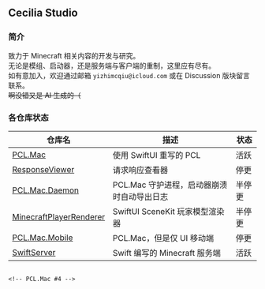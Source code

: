 ## Cecilia Studio

### 简介

致力于 Minecraft 相关内容的开发与研究。<br>
无论是模组、启动器，还是服务端与客户端的重制，这里应有尽有。<br>
如有意加入，欢迎通过邮箱 `yizhimcqiu@icloud.com` 或在 Discussion 版块留言联系。<br>
~~啊没错又是 AI 生成的（~~

### 各仓库状态
| 仓库名 | 描述 | 状态  |
| ------- | ------ | ----- |
| [PCL.Mac](https://github.com/CeciliaStudio/PCL.Mac) | 使用 SwiftUI 重写的 PCL | 活跃 |
| [ResponseViewer](https://github.com/CeciliaStudio/ResponseViewer) | 请求响应查看器 | 停更 |
| [PCL.Mac.Daemon](https://github.com/CeciliaStudio/PCL.Mac.Daemon) | PCL.Mac 守护进程，启动器崩溃时自动导出日志 | 半停更 |
| [MinecraftPlayerRenderer](https://github.com/CeciliaStudio/MinecraftPlayerRenderer) | SwiftUI SceneKit 玩家模型渲染器 | 半停更 |
| [PCL.Mac.Mobile](https://github.com/CeciliaStudio/PCL.Mac.Mobile) | PCL.Mac，但是仅 UI 移动端 | 停更 |
| [SwiftServer](https://github.com/CeciliaStudio/SwiftServer) | Swift 编写的 Minecraft 服务端 | 活跃 |
                                                                                                                                                                                                                                                                                                                                                                                                                                                                                                                                              <!-- PCL.Mac #4 -->
